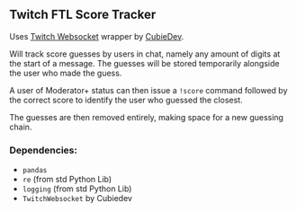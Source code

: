 ## Twitch FTL Score Tracker

Uses [Twitch Websocket](https://github.com/CubieDev/TwitchWebsocket) wrapper by [CubieDev](https://github.com/CubieDev).

Will track score guesses by users in chat, namely any amount of digits at the start of a message.
The guesses will be stored temporarily alongside the user who made the guess.

A user of Moderator+ status can then issue a `!score` command followed by the correct score to identify the user who guessed the closest.

The guesses are then removed entirely, making space for a new guessing chain.

### Dependencies:

* `pandas`
* `re` (from std Python Lib)
* `logging` (from std Python Lib)
* `TwitchWebsocket` by Cubiedev
